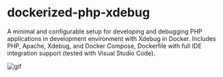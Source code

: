# dockerized-php-xdebug
A minimal and configurable setup for developing and debugging PHP applications in development environment with Xdebug in Docker. Includes PHP, Apache, Xdebug, and Docker Compose, Dockerfile with full IDE integration support (tested with Visual Studio Code).

![gif](https://github.com/user-attachments/assets/5ccc7536-24d2-41dc-bd87-5da6c2bf309d)
